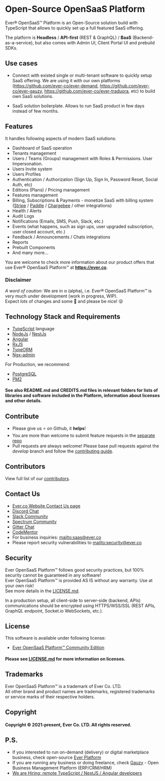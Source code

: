 # Open-Source OpenSaaS Platform

Ever® OpenSaaS™ Platform is an Open-Source solution build with TypeScript that allows to quickly set up a full featured SaaS offering.

The platform is **Headless** / **API-first** (REST & GraphQL) / **BaaS** (Backend-as-a-service), but also comes with Admin UI, Client Portal UI and prebuild SDKs.

## Use cases

- Connect with existed single or multi-tenant software to quickly setup SaaS offering. We are using it with our own platforms (https://github.com/ever-co/ever-demand, https://github.com/ever-co/ever-gauzy, https://github.com/ever-co/ever-traduora, etc) to build own SaaS solutions.

- SaaS solution boilerplate. Allows to run SaaS product in few days instead of few months.

## Features

It handles following aspects of modern SaaS solutions:

- Dashboard of SaaS operation
- Tenants management
- Users / Teams (Groups) management with Roles & Permissions. User Impersonation.
- Users Invite system
- Users Profiles
- Authentication / Authorization (Sign Up, Sign In, Password Reset, Social Auth, etc)
- Editions (Plans) / Pricing management
- Features management
- Billing, Subscriptions & Payments - monetize SaaS with billing system ([Stripe](https://stripe.com) / [Paddle](https://paddle.com) / [Chargebee](https://www.chargebee.com) / other integrations)
- Health / Alerts
- Audit Logs
- Notifications (Emails, SMS, Push, Slack, etc.)
- Events (what happens, such as sign ups, user upgraded subscription, user closed account, etc.)
- Feedback / Announcements / Chats integrations
- Reports
- Prebuilt Components
- And many more...

You are welcome to check more information about our product offers that use Ever® OpenSaaS Platform™ at **<https://ever.co>**.

### Disclaimer

_A word of caution_: We are in α (alpha), i.e. Ever® OpenSaaS Platform™ is very much under development (work in progress, WIP).  
Expect _lots_ of changes and some :bug: and please be nice! :stuck_out_tongue_winking_eye:

## Technology Stack and Requirements

-   [TypeScript](https://www.typescriptlang.org) language
-   [NodeJs](https://nodejs.org) / [NestJs](https://github.com/nestjs/nest)
-   [Angular](https://angular.io)
-   [RxJS](http://reactivex.io/rxjs)
-   [TypeORM](https://github.com/typeorm/typeorm)
-   [Ngx-admin](https://github.com/akveo/ngx-admin)

For Production, we recommend:

-   [PostgreSQL](https://www.postgresql.org)
-   [PM2](https://github.com/Unitech/pm2)

#### See also README.md and CREDITS.md files in relevant folders for lists of libraries and software included in the Platform, information about licenses and other details.

## Contribute

-   Please give us :star: on Github, it **helps**!
-   You are more than welcome to submit feature requests in the [separate repo](https://github.com/ever-co/feature-requests/issues)
-   Pull requests are always welcome! Please base pull requests against the _develop_ branch and follow the [contributing guide](.github/CONTRIBUTING.md).

## Contributors

View full list of our [contributors](https://github.com/ever-co/saas/graphs/contributors).

## Contact Us

-   [Ever.co Website Contact Us page](https://ever.co/contacts)
-   [Discord Chat](https://discord.gg/msqRJ4w)
-   [Slack Community](https://join.slack.com/t/everplatform/shared_invite/enQtNzc2NzI1OTgwMjQwLTBkODI3OTU2ZDI1YTQwNWE3OGExYWUwYjE5NThkMjRiYjA0NmFiNzZhYWUzNWViNWI4Nzg2YTc3MzY2MjY0YzU)
-   [Spectrum Community](https://spectrum.chat/ever)
-   [Gitter Chat](https://gitter.im/ever-co/ever)
-   [CodeMentor](https://www.codementor.io/evereq)
-   For business inquiries: <mailto:saas@ever.co>
-   Please report security vulnerabilities to <mailto:security@ever.co>

## Security

Ever OpenSaaS Platform™ follows good security practices, but 100% security cannot be guaranteed in any software!  
Ever OpenSaaS Platform™ is provided AS IS without any warranty. Use at your own risk!  
See more details in the [LICENSE.md](LICENSE.md).

In a production setup, all client-side to server-side (backend, APIs) communications should be encrypted using HTTPS/WSS/SSL (REST APIs, GraphQL endpoint, Socket.io WebSockets, etc.).

## License

This software is available under following license:

-   [Ever OpenSaaS Platform™ Community Edition](https://github.com/ever-co/saas/blob/develop/LICENSE.md)

#### Please see [LICENSE.md](LICENSE.md) for more information on licenses.

## Trademarks

Ever OpenSaaS Platform™ is a trademark of Ever Co. LTD.  
All other brand and product names are trademarks, registered trademarks or service marks of their respective holders.

## Copyright

#### Copyright © 2021-present, Ever Co. LTD. All rights reserved.

## P.S.

-   If you interested to run on-demand (delivery) or digital marketplace business, check open-source [Ever Platform](https://github.com/ever-co/ever)
-   If you are running any business or doing freelance, check [Gauzy](https://github.com/ever-co/gauzy) - Open Business Management Platform (ERP/CRM/HRM)
-   [We are Hiring: remote TypeScript / NestJS / Angular developers](https://github.com/ever-co/jobs#available-positions)
